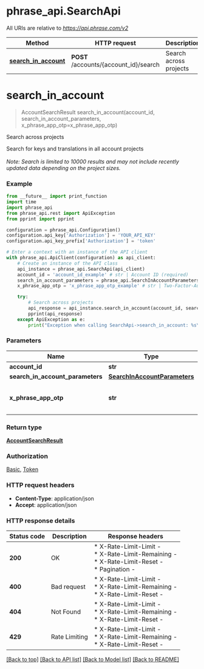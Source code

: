 # phrase_api.SearchApi

All URIs are relative to *https://api.phrase.com/v2*

Method | HTTP request | Description
------------- | ------------- | -------------
[**search_in_account**](SearchApi.md#search_in_account) | **POST** /accounts/{account_id}/search | Search across projects


# **search_in_account**
> AccountSearchResult search_in_account(account_id, search_in_account_parameters, x_phrase_app_otp=x_phrase_app_otp)

Search across projects

Search for keys and translations in all account projects <br><br><i>Note: Search is limited to 10000 results and may not include recently updated data depending on the project sizes.</i>

### Example

```python
from __future__ import print_function
import time
import phrase_api
from phrase_api.rest import ApiException
from pprint import pprint

configuration = phrase_api.Configuration()
configuration.api_key['Authorization'] = 'YOUR_API_KEY'
configuration.api_key_prefix['Authorization'] = 'token'

# Enter a context with an instance of the API client
with phrase_api.ApiClient(configuration) as api_client:
    # Create an instance of the API class
    api_instance = phrase_api.SearchApi(api_client)
    account_id = 'account_id_example' # str | Account ID (required)
    search_in_account_parameters = phrase_api.SearchInAccountParameters() # SearchInAccountParameters |  (required)
    x_phrase_app_otp = 'x_phrase_app_otp_example' # str | Two-Factor-Authentication token (optional)

    try:
        # Search across projects
        api_response = api_instance.search_in_account(account_id, search_in_account_parameters, x_phrase_app_otp=x_phrase_app_otp)
        pprint(api_response)
    except ApiException as e:
        print("Exception when calling SearchApi->search_in_account: %s\n" % e)
```


### Parameters

Name | Type | Description  | Notes
------------- | ------------- | ------------- | -------------
 **account_id** | **str**| Account ID | 
 **search_in_account_parameters** | [**SearchInAccountParameters**](SearchInAccountParameters.md)|  | 
 **x_phrase_app_otp** | **str**| Two-Factor-Authentication token (optional) | [optional] 

### Return type

[**AccountSearchResult**](AccountSearchResult.md)

### Authorization

[Basic](../README.md#Basic), [Token](../README.md#Token)

### HTTP request headers

 - **Content-Type**: application/json
 - **Accept**: application/json

### HTTP response details
| Status code | Description | Response headers |
|-------------|-------------|------------------|
**200** | OK |  * X-Rate-Limit-Limit -  <br>  * X-Rate-Limit-Remaining -  <br>  * X-Rate-Limit-Reset -  <br>  * Pagination -  <br>  |
**400** | Bad request |  * X-Rate-Limit-Limit -  <br>  * X-Rate-Limit-Remaining -  <br>  * X-Rate-Limit-Reset -  <br>  |
**404** | Not Found |  * X-Rate-Limit-Limit -  <br>  * X-Rate-Limit-Remaining -  <br>  * X-Rate-Limit-Reset -  <br>  |
**429** | Rate Limiting |  * X-Rate-Limit-Limit -  <br>  * X-Rate-Limit-Remaining -  <br>  * X-Rate-Limit-Reset -  <br>  |

[[Back to top]](#) [[Back to API list]](../README.md#documentation-for-api-endpoints) [[Back to Model list]](../README.md#documentation-for-models) [[Back to README]](../README.md)

